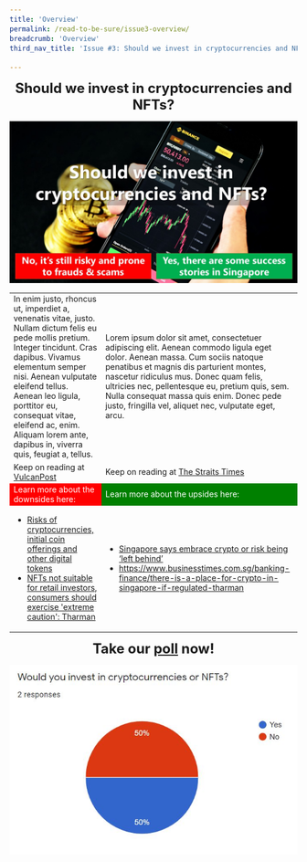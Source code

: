 ```yaml
---
title: 'Overview'
permalink: /read-to-be-sure/issue3-overview/
breadcrumb: 'Overview'
third_nav_title: 'Issue #3: Should we invest in cryptocurrencies and NFTs?'

---
```


<center><font size="5"><b>Should we invest in cryptocurrencies and NFTs?</b></font></center>

![](../images/RTBS3-masthead.jpg)

<table>
    <tr>
    <td>In enim justo, rhoncus ut, imperdiet a, venenatis vitae, justo. Nullam dictum felis eu pede mollis pretium. Integer tincidunt. Cras dapibus. Vivamus elementum semper nisi. Aenean vulputate eleifend tellus. Aenean leo ligula, porttitor eu, consequat vitae, eleifend ac, enim. Aliquam lorem ante, dapibus in, viverra quis, feugiat a, tellus.</td>
    <td>Lorem ipsum dolor sit amet, consectetuer adipiscing elit. Aenean commodo ligula eget dolor. Aenean massa. Cum sociis natoque penatibus et magnis dis parturient montes, nascetur ridiculus mus. Donec quam felis, ultricies nec, pellentesque eu, pretium quis, sem. Nulla consequat massa quis enim. Donec pede justo, fringilla vel, aliquet nec, vulputate eget, arcu. </td>
</tr>
    <tr>
    <td>Keep on reading at <a href="https://vulcanpost.com/661378/onecoin-singapore-cryptocurrency-fraud/">VulcanPost</a></td>
    <td>Keep on reading at <a href="https://www.straitstimes.com/life/arts/spore-project-makes-14-million-debut-with-nft-trading-cards">The Straits Times</a></td>
</tr>
        <tr height=20>
            <td bgcolor=red><font color=white>Learn more about the downsides here:</font></td>
            <td bgcolor=green><font color=white>Learn more about the upsides here:</font></td>
    <tr>
    <td>
<ul>
    <li><a href="https://www.moneysense.gov.sg/articles/2018/10/risks-of-cryptocurrencies-initial-coin-offerings-and-other-digital-tokens">Risks of cryptocurrencies, initial coin offerings and other digital tokens</a></li>
        <li><a href="https://www.channelnewsasia.com/singapore/nft-not-suitable-retail-investors-consumers-caution-tharman-mas-2500276?cid=internal_sharetool_androidphone_16022022_cna">NFTs not suitable for retail investors, consumers should exercise 'extreme caution': Tharman</a></li>
  </ul></td>
        <td>
<ul>
    <li><a href="https://www.aljazeera.com/economy/2021/11/2/singapore-wants-to-be-a-crypto-hub-or-risk-being-left-behind">Singapore says embrace crypto or risk being ‘left behind’</a></li>
        <li><a href="https://www.businesstimes.com.sg/banking-finance/there-is-a-place-for-crypto-in-singapore-if-regulated-tharman">https://www.businesstimes.com.sg/banking-finance/there-is-a-place-for-crypto-in-singapore-if-regulated-tharman</a></li>
   </ul></td></tr>
</table>



<center><font size="5"><b>Take our <a href="https://forms.gle/jPRLHNv5DXGgKtrEA">poll</a> now!</b></font></center>

![](../images/rtbs3-engagement-poll-results.JPG)